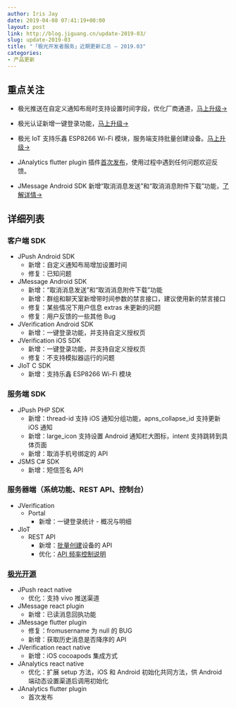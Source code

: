 ```yaml
---
author: Iris Jay
date: 2019-04-08 07:41:19+00:00
layout: post
link: http://blog.jiguang.cn/update-2019-03/
slug: update-2019-03
title: "「极光开发者服务」近期更新汇总 – 2019.03"
categories:
- 产品更新
---
```



				

## 重点关注

  * 极光推送在自定义通知布局时支持设置时间字段，优化厂商通道，[马上升级→](https://docs.jiguang.cn/jpush/updates/)

  * 极光认证新增一键登录功能，[马上升级→](https://docs.jiguang.cn/jverification/updates/)  

  * 极光 IoT 支持乐鑫 ESP8266 Wi-Fi 模块，服务端支持批量创建设备。[马上升级→](https://docs.jiguang.cn/jiot/updates/)

  * JAnalytics flutter plugin 插件[首次发布](https://github.com/jpush/janalytics-flutter-plugin)，使用过程中遇到任何问题欢迎反馈。

  * JMessage Android SDK 新增“取消消息发送”和“取消消息附件下载”功能，[了解详情→](https://docs.jiguang.cn/jmessage/client/android_sdk/message/#_28)

## 详细列表

### 客户端 SDK

  * JPush Android SDK
    * 新增：自定义通知布局增加设置时间
    * 修复：已知问题
  * JMessage Android SDK
    * 新增：“取消消息发送”和“取消消息附件下载”功能
    * 新增：群组和聊天室新增带时间参数的禁言接口，建议使用新的禁言接口
    * 修复：某些情况下用户信息 extras 未更新的问题
    * 修复：用户反馈的一些其他 Bug
  * JVerification Android SDK
    * 新增：一键登录功能，并支持自定义授权页
  * JVerification iOS SDK
    * 新增：一键登录功能，并支持自定义授权页
    * 修复：不支持模拟器运行的问题
  * JIoT C SDK
    * 新增：支持乐鑫 ESP8266 Wi-Fi 模块

### 服务端 SDK

  * JPush PHP SDK 
    * 新增：thread-id 支持 iOS 通知分组功能，apns_collapse_id 支持更新 iOS 通知
    * 新增：large_icon 支持设置 Android 通知栏大图标，intent 支持跳转到具体页面
    * 新增：取消手机号绑定的 API
  * JSMS C# SDK 
    * 新增：短信签名 API

### 服务器端（系统功能、REST API、控制台）

  * JVerification
    * Portal
      * 新增：一键登录统计 - 概况与明细
  * JIoT
    * REST API
      * 新增：[批量创建](https://docs.jiguang.cn/jiot/server/restapi/#_36)设备的 API
      * 优化：[API 频率控制说明](https://docs.jiguang.cn/jiot/server/restapi_intro/#api)

### [极光开源](https://github.com/jpush)

  * JPush react native 
    * 优化：支持 vivo 推送渠道
  * JMessage react plugin
    * 新增：已读消息回执功能
  * JMessage flutter plugin
    * 修复：fromusername 为 null 的 BUG
    * 新增：获取历史消息是否降序的 API
  * JVerification react native
    * 新增：iOS cocoapods 集成方式
  * JAnalytics react native 
    * 优化：扩展 setup 方法，iOS 和 Android 初始化共同方法，供 Android 端动态设置渠道后调用初始化
  * JAnalytics flutter plugin
    * 首次发布
